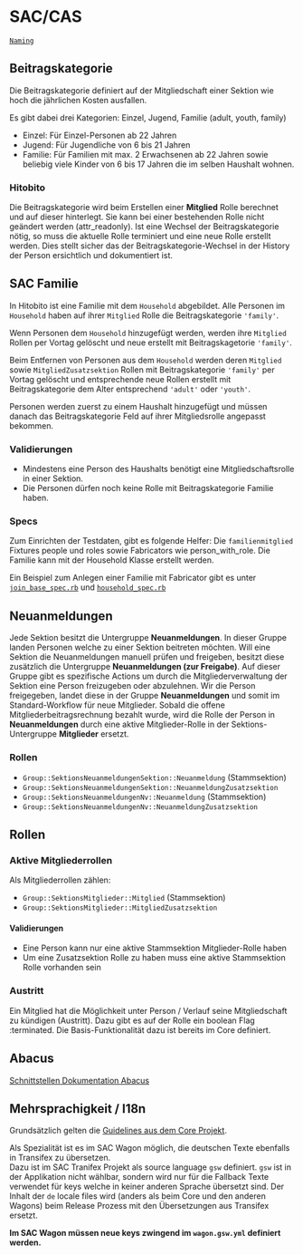 # SAC/CAS

[`Naming`](naming.md)

## Beitragskategorie

Die Beitragskategorie definiert auf der Mitgliedschaft einer Sektion wie hoch die jährlichen Kosten ausfallen.

Es gibt dabei drei Kategorien: Einzel, Jugend, Familie (adult, youth, family)

- Einzel: Für Einzel-Personen ab 22 Jahren
- Jugend: Für Jugendliche von 6 bis 21 Jahren
- Familie: Für Familien mit max. 2 Erwachsenen ab 22 Jahren sowie beliebig viele Kinder von 6 bis 17 Jahren die im selben Haushalt wohnen.

### Hitobito

Die Beitragskategorie wird beim Erstellen einer **Mitglied** Rolle berechnet und auf dieser hinterlegt. Sie kann bei einer bestehenden Rolle nicht geändert werden (attr_readonly). Ist eine Wechsel der Beitragskategorie nötig, so muss die aktuelle Rolle terminiert und eine neue Rolle erstellt werden. Dies stellt sicher das der Beitragskategorie-Wechsel in der History der Person ersichtlich und dokumentiert ist.

## SAC Familie

In Hitobito ist eine Familie mit dem `Household` abgebildet. Alle Personen im `Household` haben auf ihrer `Mitglied` Rolle die Beitragskategorie `'family'`.

Wenn Personen dem `Household` hinzugefügt werden, werden ihre `Mitglied` Rollen per Vortag gelöscht und neue erstellt  mit Beitragskagetorie `'family'`.

Beim Entfernen von Personen aus dem `Household` werden deren `Mitglied` sowie `MitgliedZusatzsektion` Rollen mit Beitragskategorie `'family'` per Vortag gelöscht und entsprechende neue Rollen erstellt mit Beitragskategorie dem Alter entsprechend `'adult'` oder `'youth'`.

Personen werden zuerst zu einem Haushalt hinzugefügt und müssen danach das Beitragskategorie Feld auf ihrer Mitgliedsrolle angepasst bekommen.

### Validierungen

- Mindestens eine Person des Haushalts benötigt eine Mitgliedschaftsrolle in einer Sektion.
- Die Personen dürfen noch keine Rolle mit Beitragskategorie Familie haben.

### Specs

Zum Einrichten der Testdaten, gibt es folgende Helfer:
Die `familienmitglied` Fixtures people und roles sowie Fabricators wie person_with_role.
Die Familie kann mit der Household Klasse erstellt werden.

Ein Beispiel zum Anlegen einer Familie mit Fabricator gibt es unter [`join_base_spec.rb`](https://github.com/hitobito/hitobito_sac_cas/blob/master/spec/models/memberships/join_base_spec.rb) und [`household_spec.rb`](https://github.com/hitobito/hitobito_sac_cas/blob/master/spec/models/household_spec.rb)

## Neuanmeldungen

Jede Sektion besitzt die Untergruppe **Neuanmeldungen**. In dieser Gruppe landen Personen welche zu einer Sektion beitreten möchten. Will eine Sektion die Neuanmeldungen manuell prüfen und freigeben, besitzt diese zusätzlich die Untergruppe **Neuanmeldungen (zur Freigabe)**. Auf dieser Gruppe gibt es spezifische Actions um durch die Mitgliederverwaltung der Sektion eine Person freizugeben oder abzulehnen. Wir die Person freigegeben, landet diese in der Gruppe **Neuanmeldungen** und somit im Standard-Workflow für neue Mitglieder.
Sobald die offene Mitgliederbeitragsrechnung bezahlt wurde, wird die Rolle der Person in **Neuanmeldungen** durch eine aktive Mitglieder-Rolle in der Sektions-Untergruppe **Mitglieder** ersetzt.

### Rollen

- `Group::SektionsNeuanmeldungenSektion::Neuanmeldung` (Stammsektion)
- `Group::SektionsNeuanmeldungenSektion::NeuanmeldungZusatzsektion`
- `Group::SektionsNeuanmeldungenNv::Neuanmeldung` (Stammsektion)
- `Group::SektionsNeuanmeldungenNv::NeuanmeldungZusatzsektion`

## Rollen

### Aktive Mitgliederrollen

Als Mitgliederrollen zählen:

- `Group::SektionsMitglieder::Mitglied` (Stammsektion)
- `Group::SektionsMitglieder::MitgliedZusatzsektion`

#### Validierungen

- Eine Person kann nur eine aktive Stammsektion Mitglieder-Rolle haben
- Um eine Zusatzsektion Rolle zu haben muss eine aktive Stammsektion Rolle vorhanden sein

### Austritt

Ein Mitglied hat die Möglichkeit unter Person / Verlauf seine Mitgliedschaft zu kündigen (Austritt). Dazu gibt es auf der Rolle ein boolean Flag :terminated. Die Basis-Funktionalität dazu ist bereits im Core definiert.

## Abacus

[Schnittstellen Dokumentation Abacus](./abacus.md)

## Mehrsprachigkeit / I18n

Grundsätzlich gelten die [Guidelines aus dem Core Projekt](https://github.com/hitobito/hitobito/blob/master/doc/developer/guidelines.md#mehrsprachigkeit--i18n).

Als Spezialität ist es im SAC Wagon möglich, die deutschen Texte ebenfalls in Transifex zu übersetzen.  
Dazu ist im SAC Tranifex Projekt als source language `gsw` definiert. `gsw` ist in der Applikation nicht wählbar, sondern wird nur für die Fallback Texte verwendet für keys welche in keiner anderen Sprache übersetzt sind.
Der Inhalt der `de` locale files wird (anders als beim Core und den anderen Wagons) beim Release Prozess mit den Übersetzungen aus Transifex ersetzt.

**Im SAC Wagon müssen neue keys zwingend im `wagon.gsw.yml` definiert werden.**
